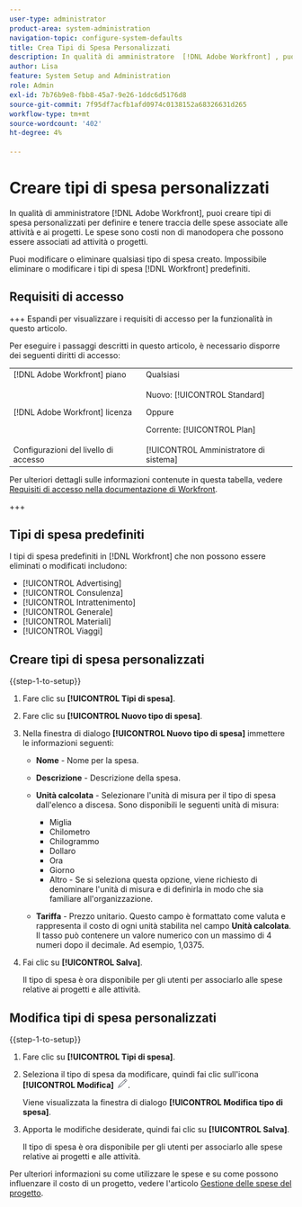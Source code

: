 ```yaml
---
user-type: administrator
product-area: system-administration
navigation-topic: configure-system-defaults
title: Crea Tipi di Spesa Personalizzati
description: In qualità di amministratore  [!DNL Adobe Workfront] , puoi creare tipi di spesa personalizzati per definire e tenere traccia delle spese associate alle attività e ai progetti. Le spese sono costi non di manodopera che possono essere associati ad attività o progetti.
author: Lisa
feature: System Setup and Administration
role: Admin
exl-id: 7b76b9e8-fbb8-45a7-9e26-1ddc6d5176d8
source-git-commit: 7f95df7acfb1afd0974c0138152a68326631d265
workflow-type: tm+mt
source-wordcount: '402'
ht-degree: 4%

---
```


# Creare tipi di spesa personalizzati

<!--**DON'T DELETE, DRAFT OR HIDE THIS ARTICLE. IT IS LINKED TO THE PRODUCT THROUGH THE CONTEXT SENSITIVE HELP LINKS.-->

In qualità di amministratore [!DNL Adobe Workfront], puoi creare tipi di spesa personalizzati per definire e tenere traccia delle spese associate alle attività e ai progetti. Le spese sono costi non di manodopera che possono essere associati ad attività o progetti.

Puoi modificare o eliminare qualsiasi tipo di spesa creato. Impossibile eliminare o modificare i tipi di spesa [!DNL Workfront] predefiniti.

## Requisiti di accesso

+++ Espandi per visualizzare i requisiti di accesso per la funzionalità in questo articolo.

Per eseguire i passaggi descritti in questo articolo, è necessario disporre dei seguenti diritti di accesso:

<table style="table-layout:auto"> 
 <col> 
 <col> 
 <tbody> 
  <tr> 
   <td role="rowheader">[!DNL Adobe Workfront] piano</td> 
   <td>Qualsiasi</td> 
  </tr> 
  <tr> 
   <td role="rowheader">[!DNL Adobe Workfront] licenza</td> 
   <td><p>Nuovo: [!UICONTROL Standard]</p>
   Oppure
   <p>Corrente: [!UICONTROL Plan]</p>
   </td> 
  </tr> 
  <tr> 
   <td role="rowheader">Configurazioni del livello di accesso</td> 
   <td>[!UICONTROL Amministratore di sistema]</td>
  </tr>
 </tbody> 
</table>

Per ulteriori dettagli sulle informazioni contenute in questa tabella, vedere [Requisiti di accesso nella documentazione di Workfront](/help/quicksilver/administration-and-setup/add-users/access-levels-and-object-permissions/access-level-requirements-in-documentation.md).

+++

## Tipi di spesa predefiniti

I tipi di spesa predefiniti in [!DNL Workfront] che non possono essere eliminati o modificati includono:

* [!UICONTROL Advertising]
* [!UICONTROL Consulenza]
* [!UICONTROL Intrattenimento]
* [!UICONTROL Generale]
* [!UICONTROL Materiali]
* [!UICONTROL Viaggi]

## Creare tipi di spesa personalizzati

{{step-1-to-setup}}

1. Fare clic su **[!UICONTROL Tipi di spesa]**.
1. Fare clic su **[!UICONTROL Nuovo tipo di spesa]**.
1. Nella finestra di dialogo **[!UICONTROL Nuovo tipo di spesa]** immettere le informazioni seguenti:

   * **Nome** - Nome per la spesa.
   * **Descrizione** - Descrizione della spesa.
   * **Unità calcolata** - Selezionare l&#39;unità di misura per il tipo di spesa dall&#39;elenco a discesa. Sono disponibili le seguenti unità di misura:

      * Miglia
      * Chilometro
      * Chilogrammo
      * Dollaro
      * Ora
      * Giorno
      * Altro - Se si seleziona questa opzione, viene richiesto di denominare l&#39;unità di misura e di definirla in modo che sia familiare all&#39;organizzazione.

   * **Tariffa** - Prezzo unitario. Questo campo è formattato come valuta e rappresenta il costo di ogni unità stabilita nel campo **Unità calcolata**. Il tasso può contenere un valore numerico con un massimo di 4 numeri dopo il decimale. Ad esempio, 1,0375.

1. Fai clic su **[!UICONTROL Salva]**.

   Il tipo di spesa è ora disponibile per gli utenti per associarlo alle spese relative ai progetti e alle attività.

## Modifica tipi di spesa personalizzati

{{step-1-to-setup}}

1. Fare clic su **[!UICONTROL Tipi di spesa]**.
1. Seleziona il tipo di spesa da modificare, quindi fai clic sull&#39;icona **[!UICONTROL Modifica]** ![Modifica](assets/edit-icon.png).

   Viene visualizzata la finestra di dialogo **[!UICONTROL Modifica tipo di spesa]**.

1. Apporta le modifiche desiderate, quindi fai clic su **[!UICONTROL Salva]**.

   Il tipo di spesa è ora disponibile per gli utenti per associarlo alle spese relative ai progetti e alle attività.

Per ulteriori informazioni su come utilizzare le spese e su come possono influenzare il costo di un progetto, vedere l&#39;articolo [Gestione delle spese del progetto](../../../manage-work/projects/project-finances/manage-project-expenses.md).
